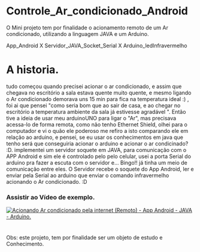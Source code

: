 # Controle_Ar_condicionado_Android
O Mini projeto tem por finalidade o acionamento remoto de um Ar condicionado, utilizando a linguagem JAVA e um Arduino.

App_Android X Servidor_JAVA_Socket_Serial X Arduino_ledInfravermelho

# A historia.
tudo começou quando precisei acionar o ar condicionado, e assim que chegava no escritório a sala estava quente muito quente, e mesmo ligando o Ar condicionado demorava uns 15 min para fica na temperatura ideal :) , foi ai que pensei "como seria bom que ao sair de casa, e ao chegar no escritório a temperatura ambiente da sala já estivesse agradável ". Então tive a ideia de usar meu arduinoUNO para ligar o "Ar", mas precisava acessa-lo de forma remota, como não tenho Ethernet Shield, olhei para o computador e vi o quão ele poderoso  me refiro a isto comparando ele em relação ao arduino, e pensei, se eu usar os conhecimentos em java que tenho será que conseguiria acionar o arduino e acionar o ar condicinado?  :D.
implementei um servidor soquete em JAVA, para comunicação com o APP Android e sim ele é controlado pelo pelo celular, usei a porta Serial do arduino pra fazer a escuta com o servidor e... Bingo!!
já tinha um meio de comunicação entre eles. 
O Servidor recebe o soquete do App Android, ler e enviar pela Serial ao arduino que enviar o comando infravermelho acionando o Ar condicionado. :D

### Assistir ao Vídeo de exemplo.
[![Acionando Ar condicionado pela internet (Remoto) - App Android - JAVA - Arduino.](http://img.youtube.com/vi/Zf3eASwBFTs/0.jpg)](http://www.youtube.com/watch?v=Zf3eASwBFTs "Clique para Assistir")
#
Obs: este projeto, tem por finalidade ser um objeto de estudo e Conhecimento.
